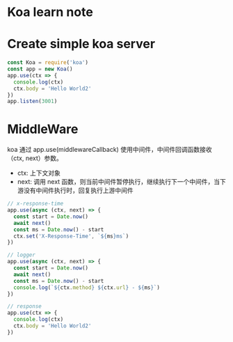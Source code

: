 # Koa learn note

# Create simple koa server

```javascript
const Koa = require('koa')
const app = new Koa()
app.use(ctx => {
  console.log(ctx)
  ctx.body = 'Hello World2'
})
app.listen(3001)
```

# MiddleWare

koa 通过 app.use(middlewareCallback) 使用中间件，中间件回调函数接收（ctx, next）参数。
  * ctx: 上下文对象
  * next: 调用 next 函数，则当前中间件暂停执行，继续执行下一个中间件，当下游没有中间件执行时，回复执行上游中间件

```javascript
// x-response-time
app.use(async (ctx, next) => {
  const start = Date.now()
  await next()
  const ms = Date.now() - start
  ctx.set('X-Response-Time', `${ms}ms`)
})

// logger
app.use(async (ctx, next) => {
  const start = Date.now()
  await next()
  const ms = Date.now() - start
  console.log(`${ctx.method} ${ctx.url} - ${ms}`)
})

// response
app.use(ctx => {
  console.log(ctx)
  ctx.body = 'Hello World2'
})
```
